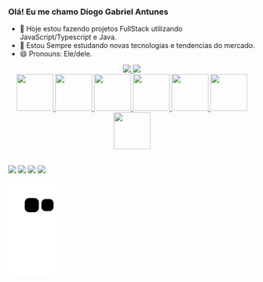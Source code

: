 ### Olá! Eu me chamo Diogo Gabriel Antunes



- 🔭 Hoje estou fazendo projetos FullStack utilizando JavaScript/Typescript e Java.
- 🌱 Estou Sempre estudando novas tecnologias e tendencias do mercado.
- 😄 Pronouns: Ele/dele.

<div align="center">
  <a href="https://github.com/Diogo-Gabriel-Antunes">
  <img height="180em" src="https://github-readme-stats.vercel.app/api?username=Diogo-Gabriel-Antunes&show_icons=true&theme=dracula&include_all_commits=true&count_private=true"/>
  <img height="180em" src="https://github-readme-stats.vercel.app/api/top-langs/?username=Diogo-Gabriel-Antunes&layout=compact&langs_count=7&theme=dracula"/>
</div>
  
<div align="center">
 <img width="75" height="75" src="https://cdn.jsdelivr.net/gh/devicons/devicon/icons/react/react-original-wordmark.svg" />
 <img  width="75" height="75" src="https://cdn.jsdelivr.net/gh/devicons/devicon/icons/nodejs/nodejs-original-wordmark.svg" />
 <img width="75" height="75" src="https://cdn.jsdelivr.net/gh/devicons/devicon/icons/javascript/javascript-original.svg" />  
 <img width="75" height="75" src="https://cdn.jsdelivr.net/gh/devicons/devicon/icons/typescript/typescript-original.svg" />
 <img width="75" height="75" src="https://cdn.jsdelivr.net/gh/devicons/devicon/icons/css3/css3-original-wordmark.svg" />
 <img width="75" height="75" src="https://cdn.jsdelivr.net/gh/devicons/devicon/icons/html5/html5-original-wordmark.svg" />
 <img width="75" height="75" src="https://cdn.jsdelivr.net/gh/devicons/devicon/icons/java/java-original-wordmark.svg" />
</div>
  
  ##
  
<div> 
 
  <a href="https://www.instagram.com/diogueraaw/" target="_blank"><img src="https://img.shields.io/badge/-Instagram-%23E4405F?style=for-the-badge&logo=instagram&logoColor=white" target="_blank"></a>
 	<a href="https://www.twitch.tv/f4icee" target="_blank"><img src="https://img.shields.io/badge/Twitch-9146FF?style=for-the-badge&logo=twitch&logoColor=white" target="_blank"></a>
  <a href = "mailto:diogo29012001@gmail.com"><img src="https://img.shields.io/badge/-Gmail-%23333?style=for-the-badge&logo=gmail&logoColor=white" target="_blank"></a>
  <a href="https://www.linkedin.com/in/diogo-gabriel-antunes-53a525181/" target="_blank"><img src="https://img.shields.io/badge/-LinkedIn-%230077B5?style=for-the-badge&logo=linkedin&logoColor=white" target="_blank"></a> 
 
  ![Snake animation](https://github.com/rafaballerini/rafaballerini/blob/output/github-contribution-grid-snake.svg)
 
</div>
